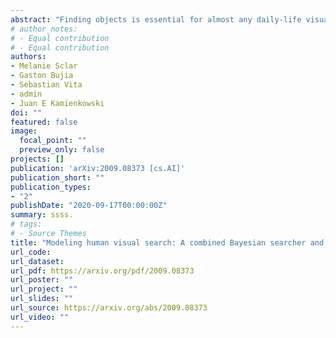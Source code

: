 ```yaml
---
abstract: "Finding objects is essential for almost any daily-life visual task. Saliency models have been useful to predict fixation locations in natural images, but are static, i.e., they provide no information about the time-sequence of fixations. Nowadays, one of the biggest challenges in the field is to go beyond saliency maps to predict a sequence of fixations related to a visual task, such as searching for a given target. Bayesian observer models have been proposed for this task, as they represent visual search as an active sampling process. Nevertheless, they were mostly evaluated on artificial images, and how they adapt to natural images remains largely unexplored. Here, we propose a unified Bayesian model for visual search guided by saliency maps as prior information. We validated our model with a visual search experiment in natural scenes recording eye movements. We show that, although state-of-the-art saliency models perform well in predicting the first two fixations in a visual search task, their performance degrades to chance afterward. This suggests that saliency maps alone are good to model bottom-up first impressions, but are not enough to explain the scanpaths when top-down task information is critical. Thus, we propose to use them as priors of Bayesian searchers. This approach leads to a behavior very similar to humans for the whole scanpath, both in the percentage of target found as a function of the fixation rank and the scanpath similarity, reproducing the entire sequence of eye movements."
# author_notes:
# - Equal contribution
# - Equal contribution
authors:
- Melanie Sclar
- Gaston Bujia
- Sebastian Vita
- admin
- Juan E Kamienkowski
doi: ""
featured: false
image:
  focal_point: ""
  preview_only: false
projects: []
publication: 'arXiv:2009.08373 [cs.AI]'
publication_short: ""
publication_types:
- "2"
publishDate: "2020-09-17T00:00:00Z"
summary: ssss.
# tags:
# - Source Themes
title: "Modeling human visual search: A combined Bayesian searcher and saliency map approach for eye movement guidance in natural scenes [preprint]"
url_code: 
url_dataset: 
url_pdf: https://arxiv.org/pdf/2009.08373
url_poster: ""
url_project: ""
url_slides: ""
url_source: https://arxiv.org/abs/2009.08373
url_video: ""
---
```

